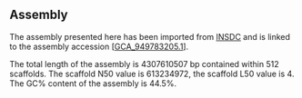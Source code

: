 **Assembly**
--------

The assembly presented here has been imported from [INSDC](http://www.insdc.org) and is linked to the assembly accession [[GCA\_949783205.1](http://www.ebi.ac.uk/ena/data/view/GCA_949783205.1)].

The total length of the assembly is 4307610507 bp contained within 512 scaffolds.
The scaffold N50 value is 613234972, the scaffold L50 value is 4.
The GC% content of the assembly is 44.5%.
